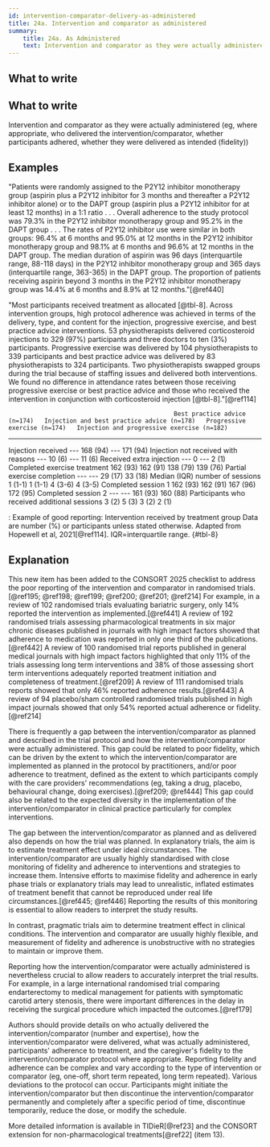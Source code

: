 ```yaml
---
id: intervention-comparator-delivery-as-administered
title: 24a. Intervention and comparator as administered
summary:
    title: 24a. As Administered
    text: Intervention and comparator as they were actually administered (eg, where appropriate, who delivered the intervention/comparator, whether participants adhered, whether they were delivered as intended (fidelity)).
---
```


## What to write

## What to write

Intervention and comparator as they were actually administered (eg, where appropriate, who delivered the intervention/comparator, whether participants adhered, whether they were delivered as intended (fidelity))

## Examples

"Patients were randomly assigned to the P2Y12 inhibitor monotherapy
group (aspirin plus a P2Y12 inhibitor for 3 months and thereafter a
P2Y12 inhibitor alone) or to the DAPT group (aspirin plus a P2Y12
inhibitor for at least 12 months) in a 1:1 ratio . . . Overall adherence
to the study protocol was 79.3% in the P2Y12 inhibitor monotherapy group
and 95.2% in the DAPT group . . . The rates of P2Y12 inhibitor use were
similar in both groups: 96.4% at 6 months and 95.0% at 12 months in the
P2Y12 inhibitor monotherapy group and 98.1% at 6 months and 96.6% at 12
months in the DAPT group. The median duration of aspirin was 96 days
(interquartile range, 88-118 days) in the P2Y12 inhibitor monotherapy
group and 365 days (interquartile range, 363-365) in the DAPT group. The
proportion of patients receiving aspirin beyond 3 months in the P2Y12
inhibitor monotherapy group was 14.4% at 6 months and 8.9% at 12
months."[@ref440]

"Most participants received treatment as allocated \[@tbl-8\]. Across intervention groups, high protocol
adherence was achieved in terms of the delivery, type, and content for
the injection, progressive exercise, and best practice advice
interventions. 53 physiotherapists delivered corticosteroid injections
to 329 (97%) participants and three doctors to ten (3%) participants.
Progressive exercise was delivered by 104 physiotherapists to 339
participants and best practice advice was delivered by 83
physiotherapists to 324 participants. Two physiotherapists swapped
groups during the trial because of staffing issues and delivered both
interventions. We found no difference in attendance rates between those
receiving progressive exercise or best practice advice and those who
received the intervention in conjunction with corticosteroid injection
\[@tbl-8\]."[@ref114]



                                                  Best practice advice (n=174)   Injection and best practice advice (n=178)   Progressive exercise (n=174)   Injection and progressive exercise (n=182)
  ----------------------------------------------- ------------------------------ -------------------------------------------- ------------------------------ --------------------------------------------
  Injection received                              ---                          168 (94)                                     ---                          171 (94)
  Injection not received with reasons             ---                          10 (6)                                       ---                          11 (6)
  Received extra injection                        ---                          0                                            ---                          2 (1)
  Completed exercise treatment                    162 (93)                       162 (91)                                     138 (79)                       139 (76)
  Partial exercise completion                     ---                          ---                                        29 (17)                        33 (18)
  Median (IQR) number of sessions                 1 (1-1)                        1 (1-1)                                      4 (3-6)                        4 (3-5)
  Completed session 1                             162 (93)                       162 (91)                                     167 (96)                       172 (95)
  Completed session 2                             ---                          ---                                        161 (93)                       160 (88)
  Participants who received additional sessions   3 (2)                          5 (3)                                        3 (2)                          2 (1)

: Example of good reporting: Intervention received by treatment group Data are number (%) or participants unless stated otherwise. Adapted from Hopewell et al, 2021[@ref114]. IQR=interquartile range. {#tbl-8}


## Explanation

This new item has been added to the CONSORT 2025 checklist to address
the poor reporting of the intervention and comparator in randomised
trials.[@ref195; @ref198; @ref199; @ref200; @ref201; @ref214] For
example, in a review of 102 randomised trials evaluating bariatric
surgery, only 14% reported the intervention as implemented.[@ref441] A
review of 192 randomised trials assessing pharmacological treatments in
six major chronic diseases published in journals with high impact
factors showed that adherence to medication was reported in only one
third of the publications.[@ref442] A review of 100 randomised trial
reports published in general medical journals with high impact factors
highlighted that only 11% of the trials assessing long term
interventions and 38% of those assessing short term interventions
adequately reported treatment initiation and completeness of
treatment.[@ref209] A review of 111 randomised trials reports showed
that only 46% reported adherence results.[@ref443] A review of 94
placebo/sham controlled randomised trials published in high impact
journals showed that only 54% reported actual adherence or
fidelity.[@ref214]

There is frequently a gap between the intervention/comparator as planned
and described in the trial protocol and how the intervention/comparator
were actually administered. This gap could be related to poor fidelity,
which can be driven by the extent to which the intervention/comparator
are implemented as planned in the protocol by practitioners, and/or poor
adherence to treatment, defined as the extent to which participants
comply with the care providers' recommendations (eg, taking a drug,
placebo, behavioural change, doing exercises).[@ref209; @ref444] This
gap could also be related to the expected diversity in the
implementation of the intervention/comparator in clinical practice
particularly for complex interventions.

The gap between the intervention/comparator as planned and as delivered
also depends on how the trial was planned. In explanatory trials, the
aim is to estimate treatment effect under ideal circumstances. The
intervention/comparator are usually highly standardised with close
monitoring of fidelity and adherence to interventions and strategies to
increase them. Intensive efforts to maximise fidelity and adherence in
early phase trials or explanatory trials may lead to unrealistic,
inflated estimates of treatment benefit that cannot be reproduced under
real life circumstances.[@ref445; @ref446] Reporting the results of
this monitoring is essential to allow readers to interpret the study
results.

In contrast, pragmatic trials aim to determine treatment effect in
clinical conditions. The intervention and comparator are usually highly
flexible, and measurement of fidelity and adherence is unobstructive
with no strategies to maintain or improve them.

Reporting how the intervention/comparator were actually administered is
nevertheless crucial to allow readers to accurately interpret the trial
results. For example, in a large international randomised trial
comparing endarterectomy to medical management for patients with
symptomatic carotid artery stenosis, there were important differences in
the delay in receiving the surgical procedure which impacted the
outcomes.[@ref179]

Authors should provide details on who actually delivered the
intervention/comparator (number and expertise), how the
intervention/comparator were delivered, what was actually administered,
participants' adherence to treatment, and the caregiver's fidelity to
the intervention/comparator protocol where appropriate. Reporting
fidelity and adherence can be complex and vary according to the type of
intervention or comparator (eg, one-off, short term repeated, long term
repeated). Various deviations to the protocol can occur. Participants
might initiate the intervention/comparator but then discontinue the
intervention/comparator permanently and completely after a specific
period of time, discontinue temporarily, reduce the dose, or modify the
schedule.

More detailed information is available in TIDieR[@ref23] and the CONSORT
extension for non-pharmacological treatments[@ref22] (item 13).

